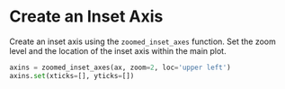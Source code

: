 # Create an Inset Axis

Create an inset axis using the `zoomed_inset_axes` function. Set the zoom level and the location of the inset axis within the main plot.

```python
axins = zoomed_inset_axes(ax, zoom=2, loc='upper left')
axins.set(xticks=[], yticks=[])
```
